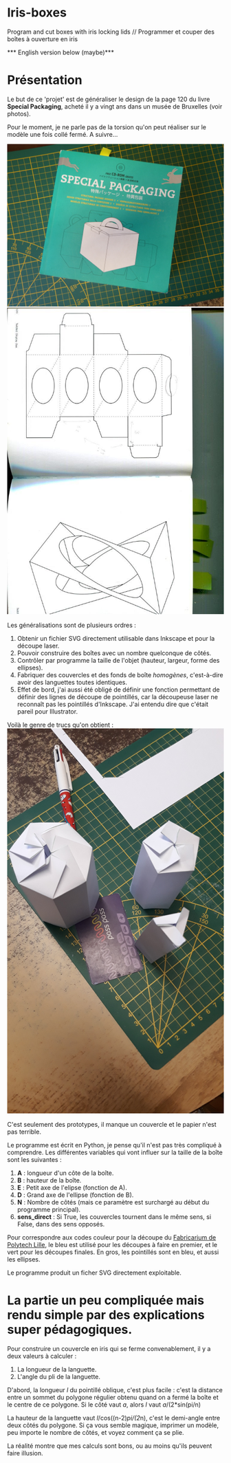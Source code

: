 # Iris-boxes
 Program and cut boxes with iris locking lids // Programmer et couper des boîtes à ouverture en iris

*** English version below (maybe)***

# Présentation

Le but de ce 'projet' est de généraliser le design de la page 120 du livre **Special Packaging**, acheté il y a vingt ans dans un musée de Bruxelles (voir photos). 

Pour le moment, je ne parle pas de la torsion qu'on peut réaliser sur le modèle une fois collé fermé. A suivre...




![Alt](./livre.JPG)
![Alt](./ellipsebox.jpg)

Les généralisations sont de plusieurs ordres : 
1. Obtenir un fichier SVG directement utilisable dans Inkscape et pour la découpe laser. 
2. Pouvoir construire des boîtes avec un nombre quelconque de côtés. 
3. Contrôler par programme la taille de l'objet (hauteur, largeur, forme des ellipses). 
4. Fabriquer des couvercles et des fonds de boîte *homogènes*, c'est-à-dire avoir des languettes toutes identiques.
5. Effet de bord, j'ai aussi été obligé de définir une fonction permettant de définir des lignes de découpe de pointillés, car la découpeuse laser ne reconnaît pas les 
pointillés d'Inkscape. J'ai entendu dire que c'était pareil pour Illustrator. 

Voilà le genre de trucs qu'on obtient : 
![Alt](./iris-exemple.jpeg)

C'est seulement des prototypes, il manque un couvercle et le papier n'est pas terrible. 

Le programme est écrit en Python, je pense qu'il n'est pas très compliqué à comprendre. Les différentes variables qui vont influer sur la taille de la boîte sont les suivantes : 

1. **A** : longueur d'un côte de la boîte.
2. **B** : hauteur de la boîte. 
3. **E** : Petit axe de l'elipse (fonction de A). 
4. **D** : Grand axe de l'ellipse (fonction de B).
5. **N** : Nombre de côtés (mais ce paramètre est surchargé au début du programme principal).  
6. **sens_direct** : Si True, les couvercles tournent dans le même sens, si False, dans des sens opposés. 

Pour correspondre aux codes couleur pour la découpe du [Fabricarium de Polytech Lille](https://fabricarium-fabmanager.polytech-lille.fr/#!/), le bleu est utilisé pour les découpes à faire en premier, et le vert pour les découpes finales. En gros, les pointillés sont en bleu, et aussi les ellipses.

Le programme produit un ficher SVG directement exploitable. 


 # La partie un peu compliquée mais rendu simple par des explications super pédagogiques. 

Pour construire un couvercle en iris qui se ferme convenablement, il y a deux valeurs à calculer : 
1. La longueur de la languette. 
2. L'angle du pli de la languette. 



D'abord, la longueur _l_ du pointillé oblique, c'est plus facile : c'est la distance entre un sommet du polygone régulier obtenu quand on a fermé la boîte et le centre de ce polygone. 
Si le côté vaut _a_, alors _l_ vaut _a_/(2*sin(pi/n)

La hauteur de la languette vaut _l_/cos((n-2)*pi/(2*n), c'est le demi-angle entre deux côtés du polygone. 
Si ça vous semble magique, imprimer un modèle, peu importe le nombre de côtés, et voyez comment ça se plie. 

La réalité montre que mes calculs sont bons, ou au moins qu'ils peuvent faire illusion. 
